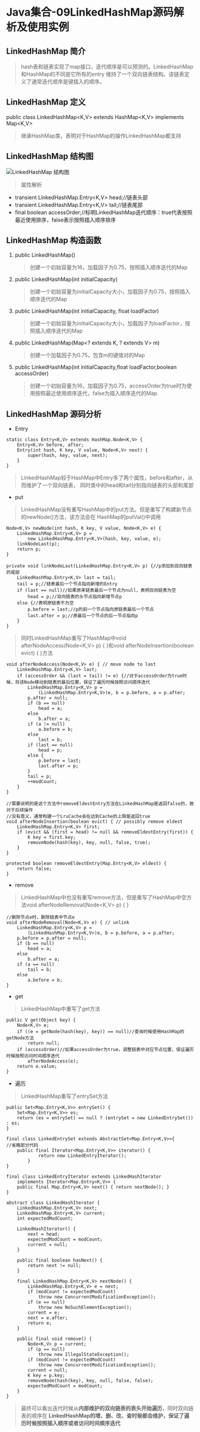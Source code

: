 # Java集合-09LinkedHashMap源码解析及使用实例

## LinkedHashMap 简介
> hash表和链表实现了map接口，迭代顺序是可以预测的。LinkedHashMap和HashMap的不同是它所有的entry
维持了一个双向链表结构。该链表定义了通常迭代顺序是键插入的顺序。

## LinkedHashMap 定义
public class LinkedHashMap<K,V> extends HashMap<K,V> implements Map<K,V>
> 继承HashMap类，表明对于HashMap的操作LinkedHashMap都支持

## LinkedHashMap 结构图
![LinkedHashMap 结构图](../../../image/LinkedHashMap.png)

>属性解析
- transient LinkedHashMap.Entry<K,V> head;//链表头部
- transient LinkedHashMap.Entry<K,V> tail;//链表尾部
- final boolean accessOrder;//标明LinkedHashMap迭代顺序：true代表按照最近使用排序，false表示按照插入顺序排序

## LinkedHashMap 构造函数
1. public LinkedHashMap()
    > 创建一个初始容量为16，加载因子为0.75，按照插入顺序迭代的Map
2. public LinkedHashMap(int initialCapacity)
    > 创建一个初始容量为initialCapacity大小，加载因子为0.75，按照插入顺序迭代的Map
3. public LinkedHashMap(int initialCapacity, float loadFactor)
    > 创建一个初始容量为initialCapacity大小，加载因子为loadFactor，按照插入顺序迭代的Map
4. public LinkedHashMap(Map<? extends K, ? extends V> m)
    >创建一个加载因子为0.75，包含m的键值对的Map
5. public LinkedHashMap(int initialCapacity,float loadFactor,boolean accessOrder)
    >创建一个初始容量为16，加载因子为0.75，accessOrder为true时为使用按照最近使用顺序迭代，false为插入顺序迭代的Map

## LinkedHashMap 源码分析

- Entry
```
static class Entry<K,V> extends HashMap.Node<K,V> {
    Entry<K,V> before, after;
    Entry(int hash, K key, V value, Node<K,V> next) {
        super(hash, key, value, next);
    }
}
```
> LinkedHashMap较于HashMap中Entry多了两个属性，before和after，从而维护了一个双向链表，
同时类中的head和tail分别指向链表的头部和尾部

- put 
> LinkedHashMap没有重写HashMap中的put方法。但是重写了构建新节点的newNode()方法，该方法会在
HashMap的putVal()中调用
```
Node<K,V> newNode(int hash, K key, V value, Node<K,V> e) {
    LinkedHashMap.Entry<K,V> p =
        new LinkedHashMap.Entry<K,V>(hash, key, value, e);
    linkNodeLast(p);
    return p;
}
```
```
private void linkNodeLast(LinkedHashMap.Entry<K,V> p) {//p添加到双向链表的尾部
    LinkedHashMap.Entry<K,V> last = tail;
    tail = p;//链表最后一个节点指向新增的Entry
    if (last == null)//如果原来链表最后一个节点为null，表明双向链表为空
        head = p;//双向链表的头节点指向新增节点p
    else {//表明原链表不为空
        p.before = last;//p的前一个节点指向原链表最后一个节点
        last.after = p;//原最后一个节点的后一节点指向p
    }
}
```

> 同时LinkedHashMap重写了HashMap中void afterNodeAccess(Node<K,V> p) { }和void afterNodeInsertion(boolean evict) { }方法
```
void afterNodeAccess(Node<K,V> e) { // move node to last
    LinkedHashMap.Entry<K,V> last;
    if (accessOrder && (last = tail) != e) {//对于accessOrder为true时候，将该Node移动到链表的最后位置，保证了遍历时候按照访问顺序迭代
        LinkedHashMap.Entry<K,V> p =
            (LinkedHashMap.Entry<K,V>)e, b = p.before, a = p.after;
        p.after = null;
        if (b == null)
            head = a;
        else
            b.after = a;
        if (a != null)
            a.before = b;
        else
            last = b;
        if (last == null)
            head = p;
        else {
            p.before = last;
            last.after = p;
        }
        tail = p;
        ++modCount;
    }
}
```

```
//需要说明的是这个方法中removeEldestEntry方法在LinkedHashMap是返回false的，故对于后续操作
//没有意义，通常构建一个LruCache会在达到Cache的上限是返回true
void afterNodeInsertion(boolean evict) { // possibly remove eldest
    LinkedHashMap.Entry<K,V> first;
    if (evict && (first = head) != null && removeEldestEntry(first)) {
        K key = first.key;
        removeNode(hash(key), key, null, false, true);
    }
}

protected boolean removeEldestEntry(Map.Entry<K,V> eldest) {
    return false;
}
```

- remove
> LinkedHashMap中也没有重写remove方法，但是重写了HashMap中空方法void afterNodeRemoval(Node<K,V> p) { }
```
//删除节点e时，删除链表中节点e
void afterNodeRemoval(Node<K,V> e) { // unlink
    LinkedHashMap.Entry<K,V> p =
        (LinkedHashMap.Entry<K,V>)e, b = p.before, a = p.after;
    p.before = p.after = null;
    if (b == null)
        head = a;
    else
        b.after = a;
    if (a == null)
        tail = b;
    else
        a.before = b;
}
```

- get
> LinkedHashMap中重写了get方法
```
public V get(Object key) {
    Node<K,V> e;
    if ((e = getNode(hash(key), key)) == null)//查询时候使用HashMap的getNode方法
        return null;
    if (accessOrder)//如果accessOrder为true，调整链表中对应节点位置，保证遍历时候按照访问时间顺序迭代
        afterNodeAccess(e);
    return e.value;
}
```

- 遍历
> LinkedHashMap重写了entrySet方法
```
public Set<Map.Entry<K,V>> entrySet() {
    Set<Map.Entry<K,V>> es;
    return (es = entrySet) == null ? (entrySet = new LinkedEntrySet()) : es;
}

final class LinkedEntrySet extends AbstractSet<Map.Entry<K,V>>{
//省略部分代码
    public final Iterator<Map.Entry<K,V>> iterator() {
            return new LinkedEntryIterator();
        }
}

final class LinkedEntryIterator extends LinkedHashIterator
    implements Iterator<Map.Entry<K,V>> {
    public final Map.Entry<K,V> next() { return nextNode(); }
}

abstract class LinkedHashIterator {
    LinkedHashMap.Entry<K,V> next;
    LinkedHashMap.Entry<K,V> current;
    int expectedModCount;

    LinkedHashIterator() {
        next = head;
        expectedModCount = modCount;
        current = null;
    }

    public final boolean hasNext() {
        return next != null;
    }

    final LinkedHashMap.Entry<K,V> nextNode() {
        LinkedHashMap.Entry<K,V> e = next;
        if (modCount != expectedModCount)
            throw new ConcurrentModificationException();
        if (e == null)
            throw new NoSuchElementException();
        current = e;
        next = e.after;
        return e;
    }

    public final void remove() {
        Node<K,V> p = current;
        if (p == null)
            throw new IllegalStateException();
        if (modCount != expectedModCount)
            throw new ConcurrentModificationException();
        current = null;
        K key = p.key;
        removeNode(hash(key), key, null, false, false);
        expectedModCount = modCount;
    }
}
```
> 最终可以看出迭代时候从**内部维护的双向链表的表头开始遍历**，同时双向链表的顺序在
**LinkedHashMap的增、删、改、查时候都会维护，保证了遍历时候按照插入顺序或者访问时间顺序迭代**
